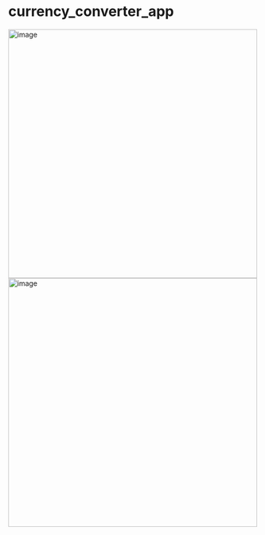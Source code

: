 # currency_converter_app

<img src="https://github.com/user-attachments/assets/7885268f-5359-47db-b4fa-dfe09a61b219" alt="image" style="height:500px;">
<img src="https://github.com/user-attachments/assets/b84d5931-189d-430f-9a5e-a2b4127a0a49" alt="image" style="height:500px;">


